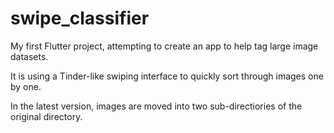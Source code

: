 # swipe_classifier

My first Flutter project, attempting to create an app to help tag large image datasets.

It is using a Tinder-like swiping interface to quickly sort through images one by one.

In the latest version, images are moved into two sub-directiories of the original directory.
